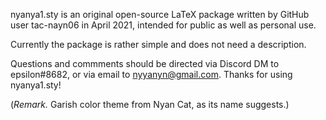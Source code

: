 nyanya1.sty is an original open-source LaTeX package written by GitHub user tac-nayn06 in April 2021, intended for public as well as personal use.

Currently the package is rather simple and does not need a description.

Questions and commments should be directed via Discord DM to epsilon#8682, or via email to nyyanyn@gmail.com.
Thanks for using nyanya1.sty!

(_Remark._ Garish color theme from Nyan Cat, as its name suggests.)

